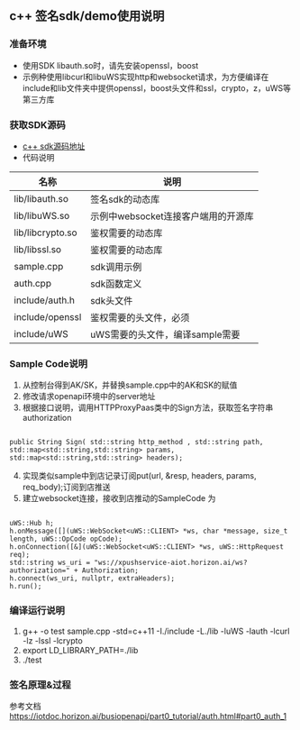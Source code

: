 ## c++ 签名sdk/demo使用说明
### 准备环境
* 使用SDK libauth.so时，请先安装openssl，boost
* 示例种使用libcurl和libuWS实现http和websocket请求，为方便编译在include和lib文件夹中提供openssl，boost头文件和ssl，crypto，z，uWS等第三方库
### 获取SDK源码
* [c++ sdk源码地址](https://github.com/iotdoc/busiSDK/tree/master/auth/c++)
* 代码说明

| 名称 | 说明
|---|---
|lib/libauth.so|签名sdk的动态库
|lib/libuWS.so|示例中websocket连接客户端用的开源库
|lib/libcrypto.so|鉴权需要的动态库
|lib/libssl.so|鉴权需要的动态库
|sample.cpp|sdk调用示例
|auth.cpp|sdk函数定义
|include/auth.h|sdk头文件
|include/openssl|鉴权需要的头文件，必须
|include/uWS|uWS需要的头文件，编译sample需要

### Sample Code说明
1. 从控制台得到AK/SK，并替换sample.cpp中的AK和SK的赋值
2. 修改请求openapi环境中的server地址
3. 根据接口说明，调用HTTPProxyPaas类中的Sign方法，获取签名字符串authorization
```

public String Sign( std::string http_method , std::string path, std::map<std::string,std::string> params, std::map<std::string,std::string> headers);
```
4. 实现类似sample中到店记录订阅put(url, &resp, headers, params, req_body);订阅到店推送
5. 建立websocket连接，接收到店推动的SampleCode 为
```

uWS::Hub h;
h.onMessage([](uWS::WebSocket<uWS::CLIENT> *ws, char *message, size_t length, uWS::OpCode opCode);
h.onConnection([&](uWS::WebSocket<uWS::CLIENT> *ws, uWS::HttpRequest req);
std::string ws_uri = "ws://xpushservice-aiot.horizon.ai/ws?authorization=" + Authorization;
h.connect(ws_uri, nullptr, extraHeaders);
h.run();
```
### 编译运行说明
1. g++ -o test sample.cpp -std=c++11 -I./include  -L./lib -luWS -lauth -lcurl -lz -lssl -lcrypto
2. export LD_LIBRARY_PATH=./lib 
3. ./test

### 签名原理&过程
参考文档
https://iotdoc.horizon.ai/busiopenapi/part0_tutorial/auth.html#part0_auth_1